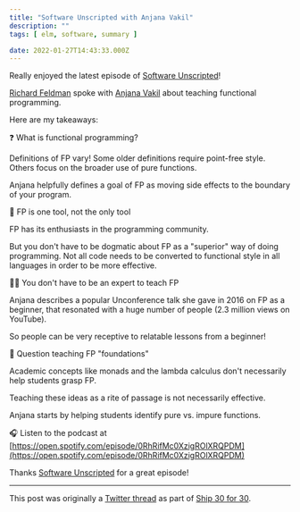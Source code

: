 ```yaml
---
title: "Software Unscripted with Anjana Vakil"
description: ""
tags: [ elm, software, summary ]

date: 2022-01-27T14:43:33.000Z
---
```


Really enjoyed the latest episode of [Software Unscripted](https://twitter.com/sw_unscripted)!

[Richard Feldman](https://twitter.com/rtfeldman) spoke with [Anjana Vakil](https://twitter.com/AnjanaVakil) about teaching functional programming.

Here are my takeaways:

❓ What is functional programming?

Definitions of FP vary! Some older definitions require point-free style. Others focus on the broader use of pure functions.

Anjana helpfully defines a goal of FP as moving side effects to the boundary of your program.

🔧 FP is one tool, not the only tool

FP has its enthusiasts in the programming community.

But you don't have to be dogmatic about FP as a "superior" way of doing programming. Not all code needs to be converted to functional style in all languages in order to be more effective.

🧑‍🏫 You don't have to be an expert to teach FP

Anjana describes a popular Unconference talk she gave in 2016 on FP as a beginner, that resonated with a huge number of people (2.3 million views on YouTube).

So people can be very receptive to relatable lessons from a beginner!

🧠 Question teaching FP "foundations"

Academic concepts like monads and the lambda calculus don't necessarily help students grasp FP.

Teaching these ideas as a rite of passage is not necessarily effective.

Anjana starts by helping students identify pure vs. impure functions.

🎧 Listen to the podcast at [https://open.spotify.com/episode/0RhRifMc0XzigROlXRQPDM](https://open.spotify.com/episode/0RhRifMc0XzigROlXRQPDM)

Thanks [Software Unscripted](https://twitter.com/sw_unscripted) for a great episode!

---

This post was originally a [Twitter thread](https://twitter.com/DuncanMalashock/status/1486711479055257612) as part of [Ship 30 for 30](https://www.ship30for30.com/).